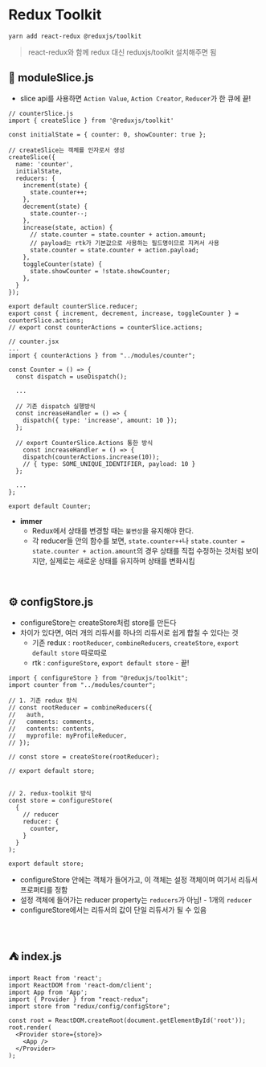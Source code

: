 # Redux Toolkit

`yarn add react-redux @reduxjs/toolkit`

> react-redux와 함께 redux 대신 reduxjs/toolkit 설치해주면 됨

## 🔪 moduleSlice.js
- slice api를 사용하면 `Action Value`, `Action Creator`, `Reducer`가 한 큐에 끝!

```
// counterSlice.js
import { createSlice } from '@reduxjs/toolkit'

const initialState = { counter: 0, showCounter: true };

// createSlice는 객체를 인자로서 생성
createSlice({
  name: 'counter',
  initialState,
  reducers: {
    increment(state) {
      state.counter++;
    },
    decrement(state) {
      state.counter--;
    },
    increase(state, action) {
      // state.counter = state.counter + action.amount;
      // payload는 rtk가 기본값으로 사용하는 필드명이므로 지켜서 사용
      state.counter = state.counter + action.payload;
    },
    toggleCounter(state) {
      state.showCounter = !state.showCounter;
    },
  }
});

export default counterSlice.reducer;
export const { increment, decrement, increase, toggleCounter } = counterSlice.actions;
// export const counterActions = counterSlice.actions;
```

```
// counter.jsx
...
import { counterActions } from "../modules/counter";

const Counter = () => {
  const dispatch = useDispatch();
  
  ...
  
  // 기존 dispatch 실행방식
  const increaseHandler = () => {
    dispatch({ type: 'increase', amount: 10 });
  };

  // export CounterSlice.Actions 통한 방식
    const increaseHandler = () => {
    dispatch(counterActions.increase(10));
    // { type: SOME_UNIQUE_IDENTIFIER, payload: 10 }
  };

  ...
};

export default Counter;
```

- **immer**
  - Redux에서 상태를 변경할 때는 `불변성`을 유지해야 한다.
  - 각 reducer들 안의 함수를 보면,
  `state.counter++`나 `state.counter = state.counter + action.amount`의 경우 상태를 직접 수정하는 것처럼 보이지만, 실제로는 새로운 상태를 유지하며 상태를 변화시킴


<br />

## ⚙️ configStore.js
- configureStore는 createStore처럼 store를 만든다
- 차이가 있다면, 여러 개의 리듀서를 하나의 리듀서로 쉽게 합칠 수 있다는 것
  - 기존 redux : `rootReducer`, `combineReducers`, `createStore`, `export default store` 따로따로
  - rtk : `configureStore`, `export default store` - 끝!

```
import { configureStore } from "@reduxjs/toolkit";
import counter from "../modules/counter";

// 1. 기존 redux 방식
// const rootReducer = combineReducers({
//   auth,
//   comments: comments,
//   contents: contents,
//   myprofile: myProfileReducer,
// });

// const store = createStore(rootReducer);

// export default store;


// 2. redux-toolkit 방식
const store = configureStore(
  {
    // reducer
    reducer: {
      counter,
    }
  }
);

export default store;
```

- configureStore 안에는 객체가 들어가고, 이 객체는 설정 객체이며 여기서 리듀서 프로퍼티를 정함
- 설정 객체에 들어가는 reducer property는 `reducers`가 아님! - 1개의 `reducer`
- configureStore에서는 리듀서의 값이 단일 리듀서가 될 수 있음

<br />

## ⛺ index.js

```
import React from 'react';
import ReactDOM from 'react-dom/client';
import App from 'App';
import { Provider } from "react-redux";
import store from "redux/config/configStore";

const root = ReactDOM.createRoot(document.getElementById('root'));
root.render(
  <Provider store={store}>
    <App />
  </Provider>
);
```
